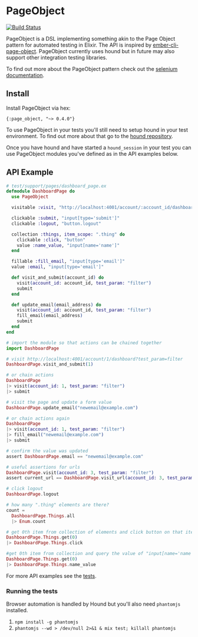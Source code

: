 # PageObject

[![Build Status](https://travis-ci.org/samueljseay/page_object.svg?branch=master)](https://travis-ci.org/samueljseay/page_object)

PageObject is a DSL implementing something akin to the
Page Object pattern for automated testing in Elixir. The API is inspired by [ember-cli-page-object](https://github.com/san650/ember-cli-page-object).
PageObject currently uses hound but in future may also support other integration testing libraries.

To find out more about the PageObject pattern check out the [selenium documentation](https://seleniumhq.github.io/docs/best.html#page_object_models).

## Install

Install PageObject via hex:

`{:page_object, "~> 0.4.0"}`

To use PageObject in your tests you'll still need to setup hound in your test environment. To find out more about that go to the [hound repository](https://github.com/HashNuke/hound).

Once you have hound and have started a `hound_session` in your test you can use PageObject modules you've defined as in the API examples below.

## API Example

```elixir
# test/support/pages/dashboard_page.ex
defmodule DashboardPage do
  use PageObject

  visitable :visit, "http://localhost:4001/account/:account_id/dashboard"

  clickable :submit, "input[type='submit']"
  clickable :logout, "button.logout"

  collection :things, item_scope: ".thing" do
    clickable :click, "button"
    value :name_value, "input[name='name']"
  end

  fillable :fill_email, "input[type='email']"
  value :email, "input[type='email']"

  def visit_and_submit(account_id) do
    visit(account_id: account_id, test_param: "filter")
    submit
  end

  def update_email(email_address) do
    visit(account_id: account_id, test_param: "filter")
    fill_email(email_address)
    submit
  end
end

# import the module so that actions can be chained together
import DashboardPage

# visit http://localhost:4001/account/1/dashboard?test_param=filter
DashboardPage.visit_and_submit(1)

# or chain actions
DashboardPage
|> visit(account_id: 1, test_param: "filter")
|> submit

# visit the page and update a form value
DashboardPage.update_email("newemail@example.com")

# or chain actions again
DashboardPage
|> visit(account_id: 1, test_param: "filter")
|> fill_email("newemail@example.com")
|> submit

# confirm the value was updated
assert DashboardPage.email == "newemail@example.com"

# useful assertions for urls
DashboardPage.visit(account_id: 3, test_param: "filter")
assert current_url == DashboardPage.visit_url(account_id: 3, test_param: "filter")

# click logout
DashboardPage.logout

# how many ".thing" elements are there?
count =
  DashboardPage.Things.all
  |> Enum.count

# get 0th item from collection of elements and click button on that item
DashboardPage.Things.get(0)
|> DashboardPage.Things.click

#get 0th item from collection and query the value of "input[name='name']"
DashboardPage.Things.get(0)
|> DashboardPage.Things.name_value
```

For more API examples see the [tests](https://github.com/samueljseay/page_object/tree/master/test).

### Running the tests

Browser automation is handled by Hound but you'll also need `phantomjs` installed.

1. `npm install -g phantomjs`
2. `phantomjs --wd > /dev/null 2>&1 & mix test; killall phantomjs`
